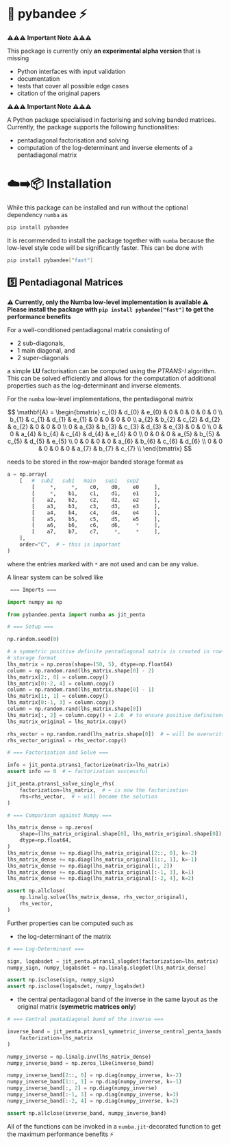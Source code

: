 # 🧮 pybandee ⚡️

**⚠⚠⚠ Important Note ⚠⚠⚠**

This package is currently only **an experimental alpha version** that is missing

- Python interfaces with input validation
- documentation
- tests that cover all possible edge cases
- citation of the original papers

**⚠⚠⚠ Important Note ⚠⚠⚠**

A Python package specialised in factorising and solving banded matrices. Currently,
the package supports the following functionalities:

- pentadiagonal factorisation and solving
- computation of the log-determinant and inverse elements of a pentadiagonal matrix

# ☁️➡️📦 Installation

While this package can be installed and run without the optional dependency `numba`
as

```bash
pip install pybandee
```

It is recommended to install the package together with `numba` because the low-level
style code will be significantly faster. This can be done with

```bash
pip install pybandee["fast"]
```

## 5️⃣ Pentadiagonal Matrices

**⚠ Currently, only the Numba low-level implementation is available ⚠**<br>
**Please install the package with `pip install pybandee["fast"]` to get the performance benefits**

For a well-conditioned pentadiagonal matrix consisting of

- 2 sub-diagonals,
- 1 main diagonal, and
- 2 super-diagonals

a simple $\mathbf{L}\mathbf{U}$ factorisation can be computed using the _PTRANS-I_
algorithm. This can be solved efficiently and allows for the computation of additional
properties such as the log-determinant and inverse elements.

For the `numba` low-level implementations, the pentadiagonal matrix

$$
\mathbf{A} = \begin{bmatrix}
c_{0} & d_{0} & e_{0} & 0 & 0 & 0 & 0 & 0 \\
b_{1} & c_{1} & d_{1} & e_{1} & 0 & 0 & 0 & 0 \\
a_{2} & b_{2} & c_{2} & d_{2} & e_{2} & 0 & 0 & 0 \\
0 & a_{3} & b_{3} & c_{3} & d_{3} & e_{3} & 0 & 0 \\
0 & 0 & a_{4} & b_{4} & c_{4} & d_{4} & e_{4} & 0 \\
0 & 0 & 0 & a_{5} & b_{5} & c_{5} & d_{5} & e_{5} \\
0 & 0 & 0 & 0 & a_{6} & b_{6} & c_{6} & d_{6} \\
0 & 0 & 0 & 0 & 0 & a_{7} & b_{7} & c_{7} \\
\end{bmatrix}
$$

needs to be stored in the row-major banded storage format as

```python
a = np.array(
    [   #  sub2   sub1   main   sup1   sup2
        [     *,     *,    c0,    d0,    e0     ],
        [     *,    b1,    c1,    d1,    e1     ],
        [    a2,    b2,    c2,    d2,    e2     ],
        [    a3,    b3,    c3,    d3,    e3     ],
        [    a4,    b4,    c4,    d4,    e4     ],
        [    a5,    b5,    c5,    d5,    e5     ],
        [    a6,    b6,    c6,    d6,     *     ],
        [    a7,    b7,    c7,     *,     *     ],
    ],
    order="C",  # ← this is important
)
```

where the entries marked with `*` are not used and can be any value.

A linear system can be solved like

```python
 === Imports ===

import numpy as np

from pybandee.penta import numba as jit_penta

# === Setup ===

np.random.seed(0)

# a symmetric positive definite pentadiagonal matrix is created in row-major banded
# storage format
lhs_matrix = np.zeros(shape=(50, 5), dtype=np.float64)
column = np.random.rand(lhs_matrix.shape[0] - 2)
lhs_matrix[2:, 0] = column.copy()
lhs_matrix[0:-2, 4] = column.copy()
column = np.random.rand(lhs_matrix.shape[0] - 1)
lhs_matrix[1:, 1] = column.copy()
lhs_matrix[0:-1, 3] = column.copy()
column = np.random.rand(lhs_matrix.shape[0])
lhs_matrix[:, 2] = column.copy() + 2.0  # to ensure positive definiteness
lhs_matrix_original = lhs_matrix.copy()

rhs_vector = np.random.rand(lhs_matrix.shape[0])  # ← will be overwritten by the solve
rhs_vector_original = rhs_vector.copy()

# === Factorisation and Solve ===

info = jit_penta.ptrans1_factorize(matrix=lhs_matrix)
assert info == 0  # ← factorization successful

jit_penta.ptrans1_solve_single_rhs(
    factorization=lhs_matrix,  # ← is now the factorization
    rhs=rhs_vector,  # ← will become the solution
)

# === Comparison against Numpy ===

lhs_matrix_dense = np.zeros(
    shape=(lhs_matrix_original.shape[0], lhs_matrix_original.shape[0]),
    dtype=np.float64,
)
lhs_matrix_dense += np.diag(lhs_matrix_original[2::, 0], k=-2)
lhs_matrix_dense += np.diag(lhs_matrix_original[1::, 1], k=-1)
lhs_matrix_dense += np.diag(lhs_matrix_original[:, 2])
lhs_matrix_dense += np.diag(lhs_matrix_original[:-1, 3], k=1)
lhs_matrix_dense += np.diag(lhs_matrix_original[:-2, 4], k=2)

assert np.allclose(
    np.linalg.solve(lhs_matrix_dense, rhs_vector_original),
    rhs_vector,
)
```

Further properties can be computed such as

- the log-determinant of the matrix

```python
# === Log-Determinant ===

sign, logabsdet = jit_penta.ptrans1_slogdet(factorization=lhs_matrix)
numpy_sign, numpy_logabsdet = np.linalg.slogdet(lhs_matrix_dense)

assert np.isclose(sign, numpy_sign)
assert np.isclose(logabsdet, numpy_logabsdet)
```

- the central pentadiagonal band of the inverse in the same layout as the original
  matrix (**symmetric matrices only**)

```python
# === Central pentadiagonal band of the inverse ===

inverse_band = jit_penta.ptrans1_symmetric_inverse_central_penta_bands(
    factorization=lhs_matrix
)

numpy_inverse = np.linalg.inv(lhs_matrix_dense)
numpy_inverse_band = np.zeros_like(inverse_band)

numpy_inverse_band[2::, 0] = np.diag(numpy_inverse, k=-2)
numpy_inverse_band[1::, 1] = np.diag(numpy_inverse, k=-1)
numpy_inverse_band[:, 2] = np.diag(numpy_inverse)
numpy_inverse_band[:-1, 3] = np.diag(numpy_inverse, k=1)
numpy_inverse_band[:-2, 4] = np.diag(numpy_inverse, k=2)

assert np.allclose(inverse_band, numpy_inverse_band)
```

All of the functions can be invoked in a `numba.jit`-decorated function to get the
maximum performance benefits ⚡️
